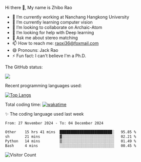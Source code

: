Hi there 👋, My name is Zhibo Rao
- 🔭 I’m currently working at Nanchang Hangkong University
- 🌱 I’m currently learning computer vision
- 👯 I’m looking to collaborate on Archaic-Atom
- 🤔 I’m looking for help with Deep learning
- 💬 Ask me about stereo matching
- 📫 How to reach me: raoxi36@foxmail.com
- 😄 Pronouns: Jack Rao
- ⚡ Fun fact: I can't believe I'm a Ph.D.

The GitHub status:

![](https://github-readme-stats.vercel.app/api?username=ZhiboRao)

Recent programming languages used:

[![Top Langs](https://github-readme-stats.vercel.app/api/top-langs/?username=ZhiboRao&layout=compact)](https://github.com/anuraghazra/github-readme-stats)

Total coding time: [![wakatime](https://wakatime.com/badge/user/51ec5ec7-4742-4243-9eea-732ade32c0b7.svg)](https://wakatime.com/@51ec5ec7-4742-4243-9eea-732ade32c0b7)

✨ The coding language used last week 
<!--START_SECTION:waka-->

```txt
From: 27 November 2024 - To: 04 December 2024

Other    15 hrs 41 mins  ████████████████████████░   95.85 %
sh       21 mins         ▓░░░░░░░░░░░░░░░░░░░░░░░░   02.21 %
Python   14 mins         ▒░░░░░░░░░░░░░░░░░░░░░░░░   01.49 %
Bash     4 mins          ░░░░░░░░░░░░░░░░░░░░░░░░░   00.45 %
```

<!--END_SECTION:waka-->

![Visitor Count](https://profile-counter.glitch.me/Raohaocheng/count.svg)
